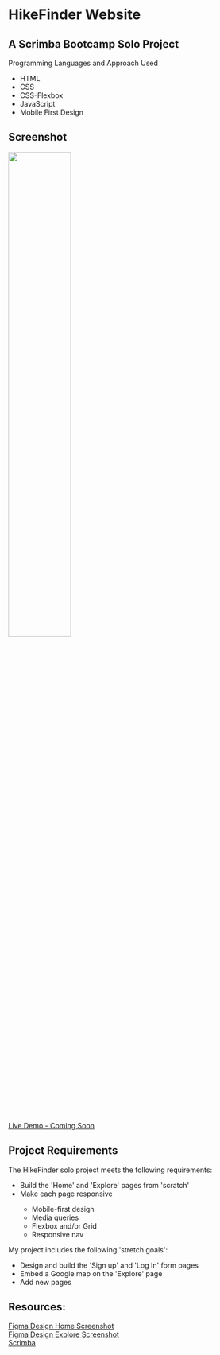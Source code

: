 # HikeFinder Website

## A Scrimba Bootcamp Solo Project
Programming Languages and Approach Used
<ul>
<li>HTML</li>
<li>CSS</li>
<li>CSS-Flexbox</li>
<li>JavaScript</li>
<li>Mobile First Design</li>
</ul>

## Screenshot
<img src="" width=50% height=50%><br>
[Live Demo - Coming Soon]()
 
## Project Requirements
 The HikeFinder solo project meets the following requirements:
 <ul>
 <li>Build the 'Home' and 'Explore' pages from 'scratch'</li>
 <li>Make each page responsive</li>
 <ul>
 <li>Mobile-first design</li>
 <li>Media queries</li>
 <li>Flexbox and/or Grid</li>
 <li>Responsive nav</li>
 </ul>
 </ul>
 
 My project includes the following 'stretch goals':
 <ul>
<li>Design and build the 'Sign up' and 'Log In' form pages</li>
<li>Embed a Google map on the 'Explore' page</li>
<li>Add new pages</li>
</ul>
 
## Resources:
  [Figma Design Home Screenshot](https://github.com/famanakis/Scrimba/blob/main/m6-solo-hike-finder-website/assets/figma-design%20home.png)<br>
  [Figma Design Explore Screenshot](https://github.com/famanakis/Scrimba/blob/main/m6-solo-hike-finder-website/assets/figma-design%20explore.png)<br>
 [Scrimba](https://scrimba.com/)

